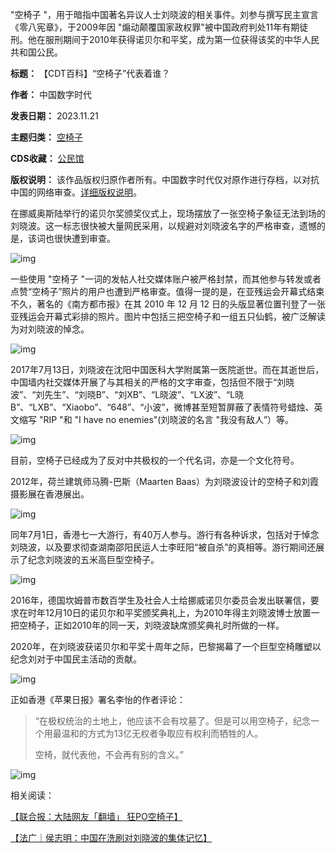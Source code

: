 
"空椅子 "，用于暗指中国著名异议人士刘晓波的相关事件。刘参与撰写民主宣言《零八宪章》，于2009年因 "煽动颠覆国家政权罪"被中国政府判处11年有期徒刑。他在服刑期间于2010年获得诺贝尔和平奖，成为第一位获得该奖的中华人民共和国公民。




**标题：** 【CDT百科】“空椅子”代表着谁？  

**作者：** 中国数字时代  

**发表日期：** 2023.11.21  

**主题归类：** [空椅子](https://chinadigitaltimes.net/space/空椅子)  

**CDS收藏：** [公民馆](https://chinadigitaltimes.net/space/%E5%85%AC%E6%B0%91%E9%A6%86)  

**版权说明：** 该作品版权归原作者所有。中国数字时代仅对原作进行存档，以对抗中国的网络审查。[详细版权说明](https://chinadigitaltimes.net/chinese/copyright)。


在挪威奥斯陆举行的诺贝尔奖颁奖仪式上，现场摆放了一张空椅子象征无法到场的刘晓波。这一标志很快被大量网民采用，以规避对刘晓波名字的严格审查，遗憾的是，该词也很快遭到审查。


![img](https://chinadigitaltimes.net/chinese/files/2023/11/image2-2.png)


一些使用 "空椅子 "一词的发帖人社交媒体账户被严格封禁，而其他参与转发或者点赞“空椅子”照片的用户也遭到严格审查。值得一提的是，在亚残运会开幕式结束不久，著名的《南方都市报》在其 2010 年 12 月 12 日的头版显著位置刊登了一张亚残运会开幕式彩排的照片。图片中包括三把空椅子和一组五只仙鹤，被广泛解读为对刘晓波的悼念。


![img](https://chinadigitaltimes.net/chinese/files/2023/11/image1-2.png)


2017年7月13日，刘晓波在沈阳中国医科大学附属第一医院逝世。而在其逝世后，中国墙内社交媒体开展了与其相关的严格的文字审查，包括但不限于“刘晓波”、“刘先生”、“刘晓B”、“刘XB”、“L晓波”、“LX波”、“L晓B”、“LXB”、“Xiaobo”、“648”、“小波”，微博甚至短暂屏蔽了表情符号蜡烛、英文缩写 "RIP "和 "I have no enemies"(刘晓波的名言 "我没有敌人”）等。


![img](https://chinadigitaltimes.net/chinese/files/2023/11/image6.png)


目前，空椅子已经成为了反对中共极权的一个代名词，亦是一个文化符号。


2012年，荷兰建筑师马腾-巴斯（Maarten Baas）为刘晓波设计的空椅子和刘霞摄影展在香港展出。


![img](https://chinadigitaltimes.net/chinese/files/2023/11/p478834001594747606.jpg)


同年7月1日，香港七一大游行，有40万人参与。游行有各种诉求，包括对于悼念刘晓波，以及要求彻查湖南邵阳民运人士李旺阳“被自杀”的真相等。游行期间还展示了纪念刘晓波的五米高巨型空椅子。


![img](https://chinadigitaltimes.net/chinese/files/2023/11/image3-2.png)


2016年，德国坎姆普市数百学生及社会人士给挪威诺贝尔委员会发出联署信，要求在时年12月10日的诺贝尔和平奖颁奖典礼上，为2010年得主刘晓波博士放置一把空椅子，正如2010年的同一天，刘晓波缺席颁奖典礼时所做的一样。


2020年，在刘晓波获诺贝尔和平奖十周年之际，巴黎揭幕了一个巨型空椅雕塑以纪念刘对于中国民主活动的贡献。


![img](https://chinadigitaltimes.net/chinese/files/2023/11/3318369_1_1.jpg)


正如香港《苹果日报》署名李怡的作者评论：



> 
> “在极权统治的土地上，他应该不会有坟墓了。但是可以用空椅子，纪念一个用最温和的方式为13亿无权者争取应有权利而牺牲的人。
> 
> 
> 空椅，就代表他，不会再有别的含义。”
> 
> 
> 


![img](https://chinadigitaltimes.net/chinese/files/2023/11/image5.png)


相关阅读：  

[【联合报：大陆网友「翻墙」 狂PO空椅子】](https://chinadigitaltimes.net/chinese/128283.html "【联合报：大陆网友「翻墙」 狂PO空椅子】")  

[【法广｜侯志明：中国在洗刷对刘晓波的集体记忆】](https://chinadigitaltimes.net/chinese/657462.html "【法广｜侯志明：中国在洗刷对刘晓波的集体记忆】")

